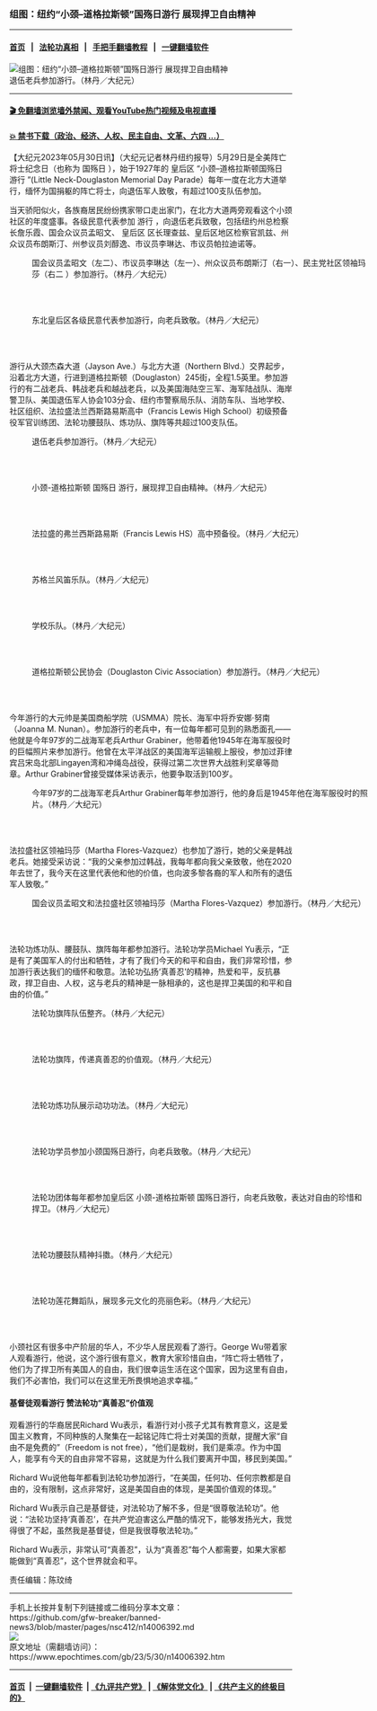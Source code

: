 ### 组图：纽约“小颈–道格拉斯顿”国殇日游行 展现捍卫自由精神
------------------------

#### [首页](https://github.com/gfw-breaker/banned-news3/blob/master/README.md) &nbsp;&nbsp;|&nbsp;&nbsp; [法轮功真相](https://github.com/begood0513/basic/blob/master/README.md)  &nbsp;&nbsp;|&nbsp;&nbsp; [手把手翻墙教程](https://github.com/gfw-breaker/guides/wiki)  &nbsp;&nbsp;|&nbsp;&nbsp; [一键翻墙软件](https://github.com/gfw-breaker/nogfw/blob/master/README.md)  



<div><img alt="组图：纽约“小颈–道格拉斯顿”国殇日游行 展现捍卫自由精神" class="attachment-djy_600_400 size-djy_600_400 wp-post-image" src="https://i.epochtimes.com/assets/uploads/2023/05/id14006394-166426-600x400.jpg"/>
<div class="caption">
 退伍老兵参加游行。（林丹／大纪元）
</div></div><hr/>

#### [ 🎬  免翻墙浏览墙外禁闻、观看YouTube热门视频及电视直播](https://github.com/gfw-breaker/HelloWorld)

#### [ 💥  禁书下载（政治、经济、人权、民主自由、文革、六四 ...）](https://github.com/gfw-breaker/books/blob/master/README.md)

<div><p>
 【大纪元2023年05月30日讯】（大纪元记者林丹纽约报导）5月29日是全美阵亡将士纪念日（也称为
 <ok href="https://www.epochtimes.com/gb/tag/%E5%9B%BD%E6%AE%87%E6%97%A5.html">
  国殇日
 </ok>
 ），始于1927年的
 <ok href="https://www.epochtimes.com/gb/tag/%E7%9A%87%E5%90%8E%E5%8C%BA.html">
  皇后区
 </ok>
 “小颈–道格拉斯顿国殇日
 <ok href="https://www.epochtimes.com/gb/tag/%E6%B8%B8%E8%A1%8C.html">
  游行
 </ok>
 ”(Little Neck-Douglaston Memorial Day Parade）每年一度在北方大道举行，缅怀为国捐躯的阵亡将士，向退伍军人致敬，有超过100支队伍参加。
</p>
<p>
 当天骄阳似火，各族裔居民纷纷携家带口走出家门，在北方大道两旁观看这个小颈社区的年度盛事。各级民意代表参加
 <ok href="https://www.epochtimes.com/gb/tag/%E6%B8%B8%E8%A1%8C.html">
  游行
 </ok>
 ，向退伍老兵致敬，包括纽约州总检察长詹乐霞、国会众议员孟昭文、
 <ok href="https://www.epochtimes.com/gb/tag/%E7%9A%87%E5%90%8E%E5%8C%BA.html">
  皇后区
 </ok>
 区长理查兹、皇后区地区检察官凯兹、州众议员布朗斯汀、州参议员刘醇逸、市议员李琳达、市议员帕拉迪诺等。
</p>
<figure aria-describedby="caption-attachment-14006393" class="wp-caption aligncenter" id="attachment_14006393" style="width: 600px">
 <ok href="https://i.epochtimes.com/assets/uploads/2023/05/id14006393-166425.jpg" target="_blank">
  <img alt="" class="size-large wp-image-14006393" src="https://i.epochtimes.com/assets/uploads/2023/05/id14006393-166425-600x450.jpg"/>
 </ok>
 <br/><figcaption class="wp-caption-text" id="caption-attachment-14006393">
  国会议员孟昭文（左二）、市议员李琳达（左一）、州众议员布朗斯汀（右一）、民主党社区领袖玛莎（右二 ）参加游行。（林丹／大纪元）
 </figcaption><br/>
</figure><br/>
<figure aria-describedby="caption-attachment-14006406" class="wp-caption aligncenter" id="attachment_14006406" style="width: 600px">
 <ok href="https://i.epochtimes.com/assets/uploads/2023/05/id14006406-166443.jpg" target="_blank">
  <img alt="" class="size-large wp-image-14006406" src="https://i.epochtimes.com/assets/uploads/2023/05/id14006406-166443-600x277.jpg"/>
 </ok>
 <br/><figcaption class="wp-caption-text" id="caption-attachment-14006406">
  东北皇后区各级民意代表参加游行，向老兵致敬。（林丹／大纪元）
 </figcaption><br/>
</figure><br/>
<p>
 游行从大颈杰森大道（Jayson Ave.）与北方大道（Northern Blvd.）交界起步，沿着北方大道，行进到道格拉斯顿（Douglaston）245街，全程1.5英里。参加游行的有二战老兵、韩战老兵和越战老兵，以及美国海陆空三军、海军陆战队、海岸警卫队、美国退伍军人协会103分会、纽约市警察局乐队、消防车队、当地学校、社区组织、法拉盛法兰西斯路易斯高中（Francis Lewis High School）初级预备役军官训练团、法轮功腰鼓队、炼功队、旗阵等共超过100支队伍。
</p>
<figure aria-describedby="caption-attachment-14006396" class="wp-caption aligncenter" id="attachment_14006396" style="width: 600px">
 <ok href="https://i.epochtimes.com/assets/uploads/2023/05/id14006396-166428.jpg" target="_blank">
  <img alt="" class="size-large wp-image-14006396" src="https://i.epochtimes.com/assets/uploads/2023/05/id14006396-166428-600x450.jpg"/>
 </ok>
 <br/><figcaption class="wp-caption-text" id="caption-attachment-14006396">
  退伍老兵参加游行。（林丹／大纪元）
 </figcaption><br/>
</figure><br/>
<figure aria-describedby="caption-attachment-14006395" class="wp-caption aligncenter" id="attachment_14006395" style="width: 600px">
 <ok href="https://i.epochtimes.com/assets/uploads/2023/05/id14006395-166427.jpg" target="_blank">
  <img alt="" class="size-large wp-image-14006395" src="https://i.epochtimes.com/assets/uploads/2023/05/id14006395-166427-600x450.jpg"/>
 </ok>
 <br/><figcaption class="wp-caption-text" id="caption-attachment-14006395">
  <ok href="https://www.epochtimes.com/gb/tag/%E5%B0%8F%E9%A2%88-%E9%81%93%E6%A0%BC%E6%8B%89%E6%96%AF%E9%A1%BF.html">
   小颈-道格拉斯顿
  </ok>
  <ok href="https://www.epochtimes.com/gb/tag/%E5%9B%BD%E6%AE%87%E6%97%A5.html">
   国殇日
  </ok>
  游行，展现捍卫自由精神。（林丹／大纪元）
 </figcaption><br/>
</figure><br/>
<figure aria-describedby="caption-attachment-14006397" class="wp-caption aligncenter" id="attachment_14006397" style="width: 600px">
 <ok href="https://i.epochtimes.com/assets/uploads/2023/05/id14006397-166429.jpg" target="_blank">
  <img alt="" class="size-large wp-image-14006397" src="https://i.epochtimes.com/assets/uploads/2023/05/id14006397-166429-600x450.jpg"/>
 </ok>
 <br/><figcaption class="wp-caption-text" id="caption-attachment-14006397">
  法拉盛的弗兰西斯路易斯（Francis Lewis HS）高中预备役。（林丹／大纪元）
 </figcaption><br/>
</figure><br/>
<figure aria-describedby="caption-attachment-14006399" class="wp-caption aligncenter" id="attachment_14006399" style="width: 600px">
 <ok href="https://i.epochtimes.com/assets/uploads/2023/05/id14006399-166432.jpg" target="_blank">
  <img alt="" class="size-large wp-image-14006399" src="https://i.epochtimes.com/assets/uploads/2023/05/id14006399-166432-600x450.jpg"/>
 </ok>
 <br/><figcaption class="wp-caption-text" id="caption-attachment-14006399">
  苏格兰风笛乐队。（林丹／大纪元）
 </figcaption><br/>
</figure><br/>
<figure aria-describedby="caption-attachment-14006402" class="wp-caption aligncenter" id="attachment_14006402" style="width: 600px">
 <ok href="https://i.epochtimes.com/assets/uploads/2023/05/id14006402-166436.jpg" target="_blank">
  <img alt="" class="size-large wp-image-14006402" src="https://i.epochtimes.com/assets/uploads/2023/05/id14006402-166436-600x450.jpg"/>
 </ok>
 <br/><figcaption class="wp-caption-text" id="caption-attachment-14006402">
  学校乐队。（林丹／大纪元）
 </figcaption><br/>
</figure><br/>
<figure aria-describedby="caption-attachment-14006405" class="wp-caption aligncenter" id="attachment_14006405" style="width: 600px">
 <ok href="https://i.epochtimes.com/assets/uploads/2023/05/id14006405-166442.jpg" target="_blank">
  <img alt="" class="size-large wp-image-14006405" src="https://i.epochtimes.com/assets/uploads/2023/05/id14006405-166442-600x450.jpg"/>
 </ok>
 <br/><figcaption class="wp-caption-text" id="caption-attachment-14006405">
  道格拉斯顿公民协会（Douglaston Civic Association）参加游行。（林丹／大纪元）
 </figcaption><br/>
</figure><br/>
<p>
 今年游行的大元帅是美国商船学院（USMMA）院长、海军中将乔安娜·努南（Joanna M. Nunan）。参加游行的老兵中，有一位每年都可见到的熟悉面孔——他就是今年97岁的二战海军老兵Arthur Grabiner，他带着他1945年在海军服役时的巨幅照片来参加游行。他曾在太平洋战区的美国海军运输舰上服役，参加过菲律宾吕宋岛北部Lingayen湾和冲绳岛战役，获得过第二次世界大战胜利奖章等勋章。Arthur Grabiner曾接受媒体采访表示，他要争取活到100岁。
</p>
<figure aria-describedby="caption-attachment-14006407" class="wp-caption aligncenter" id="attachment_14006407" style="width: 600px">
 <ok href="https://i.epochtimes.com/assets/uploads/2023/05/id14006407-166456.jpg" target="_blank">
  <img alt="" class="size-large wp-image-14006407" src="https://i.epochtimes.com/assets/uploads/2023/05/id14006407-166456-600x450.jpg"/>
 </ok>
 <br/><figcaption class="wp-caption-text" id="caption-attachment-14006407">
  今年97岁的二战海军老兵Arthur Grabiner每年参加游行，他的身后是1945年他在海军服役时的照片。（林丹／大纪元）
 </figcaption><br/>
</figure><br/>
<p>
 法拉盛社区领袖玛莎（Martha Flores-Vazquez）也参加了游行，她的父亲是韩战老兵。她接受采访说：“我的父亲参加过韩战，我每年都向我父亲致敬，他在2020年去世了，我今天在这里代表他和他的价值，也向波多黎各裔的军人和所有的退伍军人致敬。”
</p>
<figure aria-describedby="caption-attachment-14006400" class="wp-caption aligncenter" id="attachment_14006400" style="width: 600px">
 <ok href="https://i.epochtimes.com/assets/uploads/2023/05/id14006400-166434.jpg" target="_blank">
  <img alt="" class="size-large wp-image-14006400" src="https://i.epochtimes.com/assets/uploads/2023/05/id14006400-166434-600x678.jpg"/>
 </ok>
 <br/><figcaption class="wp-caption-text" id="caption-attachment-14006400">
  国会议员孟昭文和法拉盛社区领袖玛莎（Martha Flores-Vazquez）参加游行。（林丹／大纪元）
 </figcaption><br/>
</figure><br/>
<p>
 法轮功炼功队、腰鼓队、旗阵每年都参加游行。法轮功学员Michael Yu表示，“正是有了美国军人的付出和牺牲，才有了我们今天的和平和自由，我们非常珍惜，参加游行表达我们的缅怀和敬意。法轮功弘扬‘真善忍’的精神，热爱和平，反抗暴政，捍卫自由、人权，这与老兵的精神是一脉相承的，这也是捍卫美国的和平和自由的价值。”
</p>
<figure aria-describedby="caption-attachment-14006410" class="wp-caption aligncenter" id="attachment_14006410" style="width: 600px">
 <ok href="https://i.epochtimes.com/assets/uploads/2023/05/id14006410-166463.jpg" target="_blank">
  <img alt="" class="size-large wp-image-14006410" src="https://i.epochtimes.com/assets/uploads/2023/05/id14006410-166463-600x450.jpg"/>
 </ok>
 <br/><figcaption class="wp-caption-text" id="caption-attachment-14006410">
  法轮功旗阵队伍整齐。（林丹／大纪元）
 </figcaption><br/>
</figure><br/>
<figure aria-describedby="caption-attachment-14006408" class="wp-caption aligncenter" id="attachment_14006408" style="width: 600px">
 <ok href="https://i.epochtimes.com/assets/uploads/2023/05/id14006408-166461.jpg" target="_blank">
  <img alt="" class="size-large wp-image-14006408" src="https://i.epochtimes.com/assets/uploads/2023/05/id14006408-166461-600x450.jpg"/>
 </ok>
 <br/><figcaption class="wp-caption-text" id="caption-attachment-14006408">
  法轮功旗阵，传递真善忍的价值观。（林丹／大纪元）
 </figcaption><br/>
</figure><br/>
<figure aria-describedby="caption-attachment-14006409" class="wp-caption aligncenter" id="attachment_14006409" style="width: 600px">
 <ok href="https://i.epochtimes.com/assets/uploads/2023/05/id14006409-166462.jpg" target="_blank">
  <img alt="" class="size-large wp-image-14006409" src="https://i.epochtimes.com/assets/uploads/2023/05/id14006409-166462-600x450.jpg"/>
 </ok>
 <br/><figcaption class="wp-caption-text" id="caption-attachment-14006409">
  法轮功炼功队展示动功功法。（林丹／大纪元）
 </figcaption><br/>
</figure><br/>
<figure aria-describedby="caption-attachment-14006403" class="wp-caption aligncenter" id="attachment_14006403" style="width: 600px">
 <ok href="https://i.epochtimes.com/assets/uploads/2023/05/id14006403-166437.jpg" target="_blank">
  <img alt="" class="size-large wp-image-14006403" src="https://i.epochtimes.com/assets/uploads/2023/05/id14006403-166437-600x450.jpg"/>
 </ok>
 <br/><figcaption class="wp-caption-text" id="caption-attachment-14006403">
  法轮功学员参加小颈国殇日游行，向老兵致敬。（林丹／大纪元）
 </figcaption><br/>
</figure><br/>
<figure aria-describedby="caption-attachment-14006401" class="wp-caption aligncenter" id="attachment_14006401" style="width: 600px">
 <ok href="https://i.epochtimes.com/assets/uploads/2023/05/id14006401-166435.jpg" target="_blank">
  <img alt="" class="size-large wp-image-14006401" src="https://i.epochtimes.com/assets/uploads/2023/05/id14006401-166435-600x450.jpg"/>
 </ok>
 <br/><figcaption class="wp-caption-text" id="caption-attachment-14006401">
  法轮功团体每年都参加皇后区
  <ok href="https://www.epochtimes.com/gb/tag/%E5%B0%8F%E9%A2%88-%E9%81%93%E6%A0%BC%E6%8B%89%E6%96%AF%E9%A1%BF.html">
   小颈-道格拉斯顿
  </ok>
  国殇日游行，向老兵致敬，表达对自由的珍惜和捍卫。（林丹／大纪元）
 </figcaption><br/>
</figure><br/>
<figure aria-describedby="caption-attachment-14006411" class="wp-caption aligncenter" id="attachment_14006411" style="width: 600px">
 <ok href="https://i.epochtimes.com/assets/uploads/2023/05/id14006411-166464.jpg" target="_blank">
  <img alt="" class="size-large wp-image-14006411" src="https://i.epochtimes.com/assets/uploads/2023/05/id14006411-166464-600x351.jpg"/>
 </ok>
 <br/><figcaption class="wp-caption-text" id="caption-attachment-14006411">
  法轮功腰鼓队精神抖擞。（林丹／大纪元）
 </figcaption><br/>
</figure><br/>
<figure aria-describedby="caption-attachment-14006398" class="wp-caption aligncenter" id="attachment_14006398" style="width: 600px">
 <ok href="https://i.epochtimes.com/assets/uploads/2023/05/id14006398-166431.jpg" target="_blank">
  <img alt="" class="size-large wp-image-14006398" src="https://i.epochtimes.com/assets/uploads/2023/05/id14006398-166431-600x450.jpg"/>
 </ok>
 <br/><figcaption class="wp-caption-text" id="caption-attachment-14006398">
  法轮功莲花舞蹈队，展现多元文化的亮丽色彩。（林丹／大纪元）
 </figcaption><br/>
</figure><br/>
<p>
 小颈社区有很多中产阶层的华人，不少华人居民观看了游行。George Wu带着家人观看游行，他说，这个游行很有意义，教育大家珍惜自由，“阵亡将士牺牲了，他们为了捍卫所有美国人的自由，我们很幸运生活在这个国家，因为这里有自由，我们不必害怕，我们可以在这里无所畏惧地追求幸福。”
</p>
<h4>
 基督徒观看游行 赞法轮功“真善忍”价值观
</h4>
<p>
 观看游行的华裔居民Richard Wu表示，看游行对小孩子尤其有教育意义，这是爱国主义教育，不同种族的人聚集在一起铭记阵亡将士对美国的贡献，提醒大家“自由不是免费的”（Freedom is not free），“他们是栽树，我们是乘凉。作为中国人，能享有今天的自由非常不容易，这就是为什么我们要离开中国，移民到美国。”
</p>
<p>
 Richard Wu说他每年都看到法轮功参加游行，“在美国，任何功、任何宗教都是自由的，没有限制，这点非常好，这是美国自由的体现，是美国价值观的体现。”
</p>
<p>
 Richard Wu表示自己是基督徒，对法轮功了解不多，但是“很尊敬法轮功”。他说：“法轮功坚持‘真善忍’，在共产党迫害这么严酷的情况下，能够发扬光大，我觉得很了不起，虽然我是基督徒，但是我很尊敬法轮功。”
</p>
<p>
 Richard Wu表示，非常认可“真善忍”，认为“真善忍”每个人都需要，如果大家都能做到“真善忍”，这个世界就会和平。
</p>
<p>
 责任编辑：陈玟绮
</p>
</div>
<hr/>
手机上长按并复制下列链接或二维码分享本文章：<br/>
https://github.com/gfw-breaker/banned-news3/blob/master/pages/nsc412/n14006392.md <br/>
<a href='https://github.com/gfw-breaker/banned-news3/blob/master/pages/nsc412/n14006392.md'><img src='https://github.com/gfw-breaker/banned-news3/blob/master/pages/nsc412/n14006392.md.png'/></a> <br/>
原文地址（需翻墙访问）：https://www.epochtimes.com/gb/23/5/30/n14006392.htm


------------------------
#### [首页](https://github.com/gfw-breaker/banned-news3/blob/master/README.md) &nbsp;|&nbsp; [一键翻墙软件](https://github.com/gfw-breaker/nogfw/blob/master/README.md) &nbsp;| [《九评共产党》](https://github.com/gfw-breaker/9ping.md/blob/master/README.md#九评之一评共产党是什么) | [《解体党文化》](https://github.com/gfw-breaker/jtdwh.md/blob/master/README.md) | [《共产主义的终极目的》](https://github.com/gfw-breaker/gczydzjmd.md/blob/master/README.md)


<img src='http://gfw-breaker.win/banned-news3/pages/nsc412/n14006392.md' width='0px' height='0px'/>